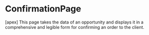 ConfirmationPage
================

[apex] This page takes the data of an opportunity and displays it in a comprehensive and legible form for confirming an order to the client.
